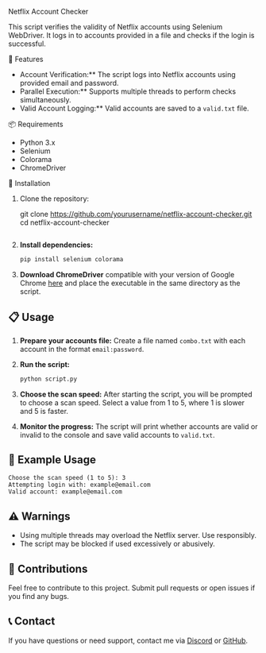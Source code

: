 
Netflix Account Checker

This script verifies the validity of Netflix accounts using Selenium WebDriver. It logs in to accounts provided in a file and checks if the login is successful.

🚀 Features

- Account Verification:** The script logs into Netflix accounts using provided email and password.
- Parallel Execution:** Supports multiple threads to perform checks simultaneously.
- Valid Account Logging:** Valid accounts are saved to a `valid.txt` file.

📦 Requirements

- Python 3.x
- Selenium
- Colorama
- ChromeDriver

🔧 Installation

1. Clone the repository:


   git clone https://github.com/yourusername/netflix-account-checker.git
   cd netflix-account-checker
   ```

2. **Install dependencies:**

   ```bash
   pip install selenium colorama
   ```

3. **Download ChromeDriver** compatible with your version of Google Chrome [here](https://sites.google.com/a/chromium.org/chromedriver/downloads) and place the executable in the same directory as the script.

## 📋 Usage

1. **Prepare your accounts file:** Create a file named `combo.txt` with each account in the format `email:password`.

2. **Run the script:**

   ```bash
   python script.py
   ```

3. **Choose the scan speed:** After starting the script, you will be prompted to choose a scan speed. Select a value from 1 to 5, where 1 is slower and 5 is faster.

4. **Monitor the progress:** The script will print whether accounts are valid or invalid to the console and save valid accounts to `valid.txt`.

## 🔧 Example Usage

```plaintext
Choose the scan speed (1 to 5): 3
Attempting login with: example@email.com
Valid account: example@email.com
```

## ⚠️ Warnings

- Using multiple threads may overload the Netflix server. Use responsibly.
- The script may be blocked if used excessively or abusively.

## 📝 Contributions

Feel free to contribute to this project. Submit pull requests or open issues if you find any bugs.


## 📞 Contact

If you have questions or need support, contact me via [Discord](https://discord.gg/bjdY9S96M3) or [GitHub](https://github.com/DVD-ctrl).


